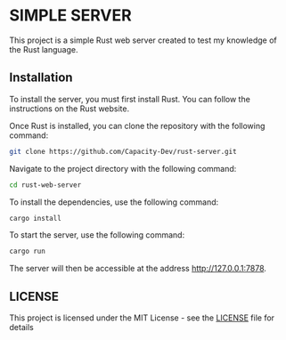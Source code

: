 # SIMPLE SERVER
This project is a simple Rust web server created to test my knowledge of the Rust language.

## Installation
To install the server, you must first install Rust. You can follow the instructions on the Rust website.

Once Rust is installed, you can clone the repository with the following command:
```bash
git clone https://github.com/Capacity-Dev/rust-server.git
```

Navigate to the project directory with the following command:

```bash
cd rust-web-server
```
To install the dependencies, use the following command:

```bash
cargo install
```
To start the server, use the following command:

```bash
cargo run
```
The server will then be accessible at the address http://127.0.0.1:7878.

## LICENSE
This project is licensed under the MIT License - see the [LICENSE](LICENSE) file for details

